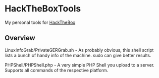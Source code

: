# HackTheBoxTools
My personal tools for [HackTheBox](https://www.hackthebox.eu)

## Overview

LinuxInfoGrab/PrivateGERGrab.sh - As probably obvious, this shell script lists a bunch of handy info of the machine. sudo can give better results.

PHPShell/PHPShell.php - A very simple PHP Shell you upload to a server. Supports all commands of the respective platform.
